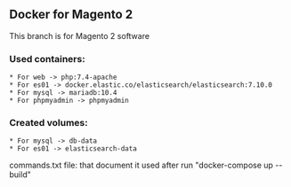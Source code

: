 ## Docker for Magento 2
This branch is for Magento 2 software
### Used containers:
    * For web -> php:7.4-apache
    * For es01 -> docker.elastic.co/elasticsearch/elasticsearch:7.10.0
    * For mysql -> mariadb:10.4
    * For phpmyadmin -> phpmyadmin
### Created volumes:
    * For mysql -> db-data
    * For es01 -> elasticsearch-data

commands.txt file: that document it used after run "docker-compose up --build"
